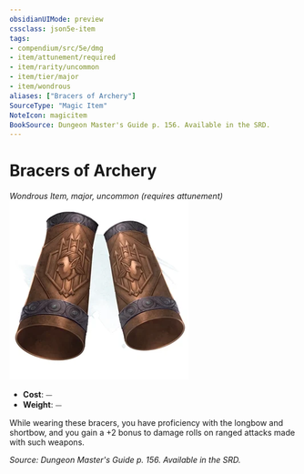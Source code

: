 ```yaml
---
obsidianUIMode: preview
cssclass: json5e-item
tags:
- compendium/src/5e/dmg
- item/attunement/required
- item/rarity/uncommon
- item/tier/major
- item/wondrous
aliases: ["Bracers of Archery"]
SourceType: "Magic Item"
NoteIcon: magicitem
BookSource: Dungeon Master's Guide p. 156. Available in the SRD.
---
```

# Bracers of Archery
*Wondrous Item, major, uncommon (requires attunement)*  
![](/3-Mechanics/CLI/items/img/bracers-of-archery.webp#right)  

- **Cost**: ⏤
- **Weight**: ⏤

While wearing these bracers, you have proficiency with the longbow and shortbow, and you gain a +2 bonus to damage rolls on ranged attacks made with such weapons.

*Source: Dungeon Master's Guide p. 156. Available in the SRD.*